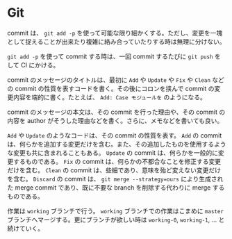 # Git

commit は、 `git add -p` を使って可能な限り細かくする。ただし、変更を一塊として捉えることが出来たり複雑に絡み合っていたりする時は無理に分けない。

`git add -p` を使って commit する時は、一回 commit するたびに `git push` をして CI にかける。

commit のメッセージのタイトルは、最初に `Add` や `Update` や `Fix` や `Clean` などの commit の性質を表すコードを書く。その後にコロンを挟んで commit の変更内容を端的に書く。たとえば、 `Add: Case モジュールを` のようになる。

commit のメッセージの本文は、その commit を行った理由や、その commit の内容を author がそうした理由などを書く。さらに、メモなどを書いても良い。

`Add` や `Update` のようなコードは、その commit の性質を表す。 `Add` の commit は、何らかを追加する変更だけを含む。また、その追加したものを使用するような変更も共に含まれることもある。 `Update` の commit は、何らかを一般的に変更するものである。 `Fix` の commit は、何らかの不都合なことを修正する変更だけを含む。 `Clean` の commit は、些細であり、意味を殆ど変えない変更だけを含む。 `Discard` の commit は、 `git merge --strategy=ours` により生成された merge commit であり、既に不要な branch を削除する代わりに merge するものである。

作業は `working` ブランチで行う。 `working` ブランチでの作業はこまめに `master` ブランチへマージする。更にブランチが欲しい時は `working-0`, `working-1`, ... と続けていく。
